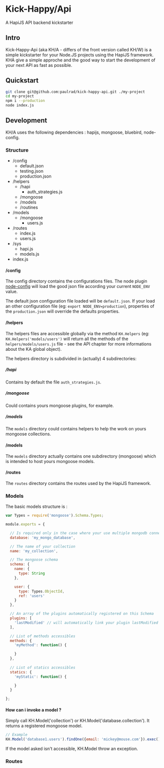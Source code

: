 # Kick-Happy/Api
A HapiJS API backend kickstarter

## Intro

Kick-Happy-Api (aka KH/A - differs of the front version called KH/W) is a simple kickstarter for your Node.JS projects using the HapiJS framework.
KHA give a simple approche and the good way to start the development of your next API as fast as possible.

## Quickstart

```bash
git clone git@github.com:paulrad/kick-happy-api.git ./my-project
cd my-project
npm i --production
node index.js
```

## Development

KH/A uses the following dependencies : hapijs, mongoose, bluebird, node-config.

### Structure

  - /config
    - default.json
    - testing.json
    - production.json
  - /helpers
    - /hapi
      - auth_strategies.js
    - /mongoose
    - /models
    - /routines
  - /models
    - /mongoose
      - users.js
  - /routes
    - index.js
    - users.js
  - /sys
    - hapi.js
    - models.js
  - index.js

#### /config

The config directory contains the configurations files. The node plugin [node-config](https://github.com/lorenwest/node-config) will load the good json file according your current `NODE_ENV` value.

The default json configuration file loaded will be `default.json`. If your load an other configuration file (eg: `export NODE_ENV=production`), properties of the `production.json` will override the defaults properties.

#### /helpers

The helpers files are accessible globally via the method `KH.Helpers` (eg: `KH.Helpers('models/users')` will return all the methods of the `helpers/models/users.js` file - see the API chapter for more informations about the KA global object).

The helpers directory is subdivided in (actually) 4 subdirectories:

##### /hapi

Contains by default the file `auth_strategies.js`.

##### /mongoose

Could contains yours mongoose plugins, for example.

##### /models

The `models` directory could contains helpers to help the work on yours mongoose collections.

#### /models

The `models` directory actually contains one subdirectory (mongoose) which is intended to host yours mongoose models.

#### /routes

The `routes` directory contains the routes used by the HapiJS framework.

### Models

The basic models structure is :

```javascript
var Types = require('mongoose').Schema.Types;

module.exports = {

  // Is required only in the case where your use multiple mongodb connections
  database: 'my_mongo_database',

  // The name of your collection
  name: 'my_collection',

  // The mongoose schema
  schema: {
    name: {
      type: String
    },

    user: {
      type: Types.ObjectId,
      ref: 'users'
    }
  },

  // An array of the plugins automatically registered on this Schema
  plugins: [
    'lastModified' // will automatically link your plugin lastModified presents in the helpers/mongoose/ directory
  ],

  // List of methods accessibles
  methods: {
    'myMethod': function() {

    }
  },
  
  // List of statics accessibles
  statics: {
    'myStatic': function() {

    }
  }

};
```

#### How can i invoke a model ?

Simply call KH.Model('collection') or KH.Model('database.collection'). It returns a registered mongoose model.

```javascript
// Example
KH.Model('database1.users').findOne({email: 'mickey@mouse.com'}).exec();
```

If the model asked isn't accessible, KH.Model throw an exception.

### Routes